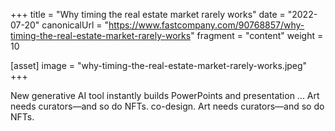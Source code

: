 +++
title = "Why timing the real estate market rarely works"
date = "2022-07-20"
canonicalUrl = "https://www.fastcompany.com/90768857/why-timing-the-real-estate-market-rarely-works"
fragment = "content"
weight = 10

[asset]
    image = "why-timing-the-real-estate-market-rarely-works.jpeg"
+++

New generative AI tool instantly builds PowerPoints and presentation ... 
Art needs curators—and so do NFTs. co-design. Art needs curators—and so do 
NFTs.
